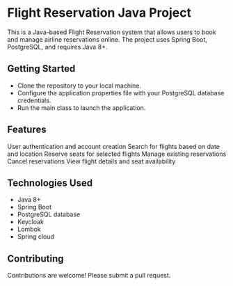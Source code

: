 # Flight Reservation Java Project
This is a Java-based Flight Reservation system that allows users to book and manage airline reservations online. The project uses Spring Boot, PostgreSQL, and requires Java 8+.

## Getting Started
* Clone the repository to your local machine.
* Configure the application properties file with your PostgreSQL database credentials.
* Run the main class to launch the application.

## Features
User authentication and account creation
Search for flights based on date and location
Reserve seats for selected flights
Manage existing reservations
Cancel reservations
View flight details and seat availability

## Technologies Used
* Java 8+
* Spring Boot
* PostgreSQL database
* Keycloak
* Lombok
* Spring cloud

## Contributing
Contributions are welcome! Please submit a pull request.

